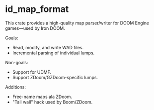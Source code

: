 id_map_format
===

This crate provides a high-quality map parser/writer for DOOM Engine games—used by Iron DOOM.

Goals:
- Read, modify, and write WAD files.
- Incremental parsing of individual lumps.

Non-goals:
- Support for UDMF.
- Support ZDoom/GZDoom-specific lumps.

Additions:
- Free-name maps ala ZDoom.
- "Tall wall" hack used by Boom/ZDoom.
